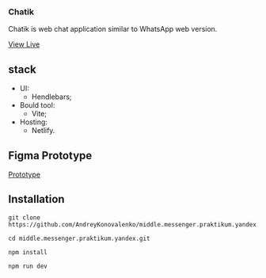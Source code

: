 ### Chatik

Chatik is web chat application similar to WhatsApp web version.

[View Live](https://64e9eddf04ddee2d24bdcf27--clinquant-souffle-ad0372.netlify.app/)

## stack

- UI:
  - Hendlebars;
- Bould tool:
  - Vite;
- Hosting:
  - Netlify.
  <!-- - state management:
  - Redux + TypeScript
  - API connection:
  - HTTP;
  - WebSocket;
  - authentication/authorisation:
  - JSON WEB Tokens
  - unit tests:
  - Jest;
  - e2e tests:
  - cypress. -->

## Figma Prototype

[Prototype](https://www.figma.com/file/s7nrocZRdKLn4HYig2A5Ni/Chatik?type=design&node-id=0%3A1&mode=design&t=XzsPFrRpoMFGDHc7-1)

## Installation

```
git clone https://github.com/AndreyKonovalenko/middle.messenger.praktikum.yandex.git
```

```
cd middle.messenger.praktikum.yandex.git

```

```
npm install

```

```
npm run dev

```
